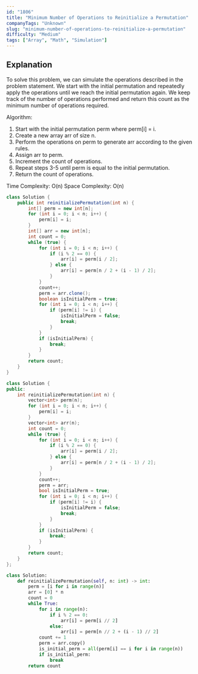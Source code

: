 ```yaml
---
id: "1806"
title: "Minimum Number of Operations to Reinitialize a Permutation"
companyTags: "Unknown"
slug: "minimum-number-of-operations-to-reinitialize-a-permutation"
difficulty: "Medium"
tags: ["Array", "Math", "Simulation"]
---
```


## Explanation
To solve this problem, we can simulate the operations described in the problem statement. We start with the initial permutation and repeatedly apply the operations until we reach the initial permutation again. We keep track of the number of operations performed and return this count as the minimum number of operations required.

Algorithm:
1. Start with the initial permutation perm where perm[i] = i.
2. Create a new array arr of size n.
3. Perform the operations on perm to generate arr according to the given rules.
4. Assign arr to perm.
5. Increment the count of operations.
6. Repeat steps 3-5 until perm is equal to the initial permutation.
7. Return the count of operations.

Time Complexity: O(n)
Space Complexity: O(n)
```java
class Solution {
    public int reinitializePermutation(int n) {
        int[] perm = new int[n];
        for (int i = 0; i < n; i++) {
            perm[i] = i;
        }
        int[] arr = new int[n];
        int count = 0;
        while (true) {
            for (int i = 0; i < n; i++) {
                if (i % 2 == 0) {
                    arr[i] = perm[i / 2];
                } else {
                    arr[i] = perm[n / 2 + (i - 1) / 2];
                }
            }
            count++;
            perm = arr.clone();
            boolean isInitialPerm = true;
            for (int i = 0; i < n; i++) {
                if (perm[i] != i) {
                    isInitialPerm = false;
                    break;
                }
            }
            if (isInitialPerm) {
                break;
            }
        }
        return count;
    }
}
```

```cpp
class Solution {
public:
    int reinitializePermutation(int n) {
        vector<int> perm(n);
        for (int i = 0; i < n; i++) {
            perm[i] = i;
        }
        vector<int> arr(n);
        int count = 0;
        while (true) {
            for (int i = 0; i < n; i++) {
                if (i % 2 == 0) {
                    arr[i] = perm[i / 2];
                } else {
                    arr[i] = perm[n / 2 + (i - 1) / 2];
                }
            }
            count++;
            perm = arr;
            bool isInitialPerm = true;
            for (int i = 0; i < n; i++) {
                if (perm[i] != i) {
                    isInitialPerm = false;
                    break;
                }
            }
            if (isInitialPerm) {
                break;
            }
        }
        return count;
    }
};
```

```python
class Solution:
    def reinitializePermutation(self, n: int) -> int:
        perm = [i for i in range(n)]
        arr = [0] * n
        count = 0
        while True:
            for i in range(n):
                if i % 2 == 0:
                    arr[i] = perm[i // 2]
                else:
                    arr[i] = perm[n // 2 + (i - 1) // 2]
            count += 1
            perm = arr.copy()
            is_initial_perm = all(perm[i] == i for i in range(n))
            if is_initial_perm:
                break
        return count
```